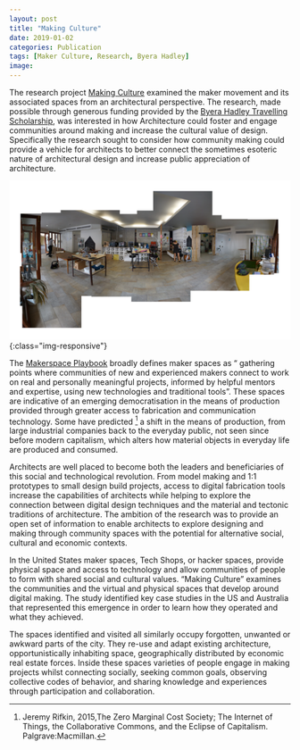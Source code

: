 ```yaml
---
layout: post
title: "Making Culture"
date: 2019-01-02
categories: Publication
tags: [Maker Culture, Research, Byera Hadley]
image:
---
```


The research project [Making Culture](https://www.architects.nsw.gov.au/download/BHTS/MakingCulture_Chris_Bamborough_BHTS_2014.pdf) examined the maker movement and its associated spaces from an architectural perspective. The research, made possible through generous funding provided by the [Byera Hadley Travelling Scholarship](https://www.architects.nsw.gov.au/public-resources/byera-hadley-travelling-scholarships1), was interested in how Architecture could foster and engage communities around making and increase the cultural value of design. Specifically the research sought to consider how community making could provide a vehicle for architects to better connect the sometimes esoteric nature of architectural design and increase public appreciation of architecture.

![Making Culture](/images/MakingCulture1.png){:class="img-responsive"}

The [Makerspace Playbook](https://makered.org/wp-content/uploads/2014/09/Makerspace-Playbook-Feb-2013.pdf) broadly defines maker spaces as “ gathering points where communities of new and experienced makers connect to work on real and personally meaningful projects, informed by helpful mentors and expertise, using new technologies and traditional tools”. These spaces are indicative of an emerging democratisation in the means of production provided through greater access to fabrication and communication technology. Some have predicted [^183968ab] a shift in the means of production, from large industrial companies back to the everyday public, not seen since before modern capitalism, which alters how material objects in everyday life are produced and consumed.

[^183968ab]: Jeremy Rifkin, 2015,The Zero Marginal Cost Society; The Internet of Things, the Collaborative Commons, and the Eclipse of Capitalism. Palgrave:Macmillan.

Architects are well placed to become both the leaders and beneficiaries of this social and technological revolution. From model making and 1:1 prototypes to small design build projects, access to digital fabrication tools increase the capabilities of architects while helping to explore the connection between digital design techniques and the material and tectonic traditions of architecture. The ambition of the research was to provide an open set of information to enable architects to explore designing and making through community spaces with the potential for alternative social, cultural and economic contexts.

In the United States maker spaces, Tech Shops, or hacker spaces, provide physical space and access to technology and allow communities of people to form with shared social and cultural values. “Making Culture” examines the communities and the virtual and physical spaces that develop around digital making. The study identified key case studies in the US and Australia that represented this emergence in order to learn how they operated and what they achieved.

The spaces identified and visited all similarly occupy forgotten, unwanted or awkward parts of the city. They re-use and adapt existing architecture, opportunistically inhabiting space, geographically distributed by economic real estate forces. Inside these spaces varieties of people engage in making projects whilst connecting socially, seeking common goals, observing collective codes of behavior, and sharing knowledge and experiences through participation and collaboration.





<!-- <iframe src="https://e.issuu.com/embed.html#1847533/37575623" frameborder="0" allowfullscreen="" style="margin:0px auto;display:block;width:600px;height:424px;"></iframe> -->
